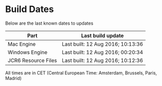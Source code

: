 # Build Dates

Below are the last known dates to updates

Part | Last build update
-----|-----
Mac Engine | Last built: 12 Aug 2016; 10:13:36
Windows Engine | Last built: 12 Aug 2016; 00:20:34
JCR6 Resource Files | Last built: 12 Aug 2016; 10:12:36
All times are in CET (Central European Time: Amsterdam, Brussels, Paris, Madrid)



